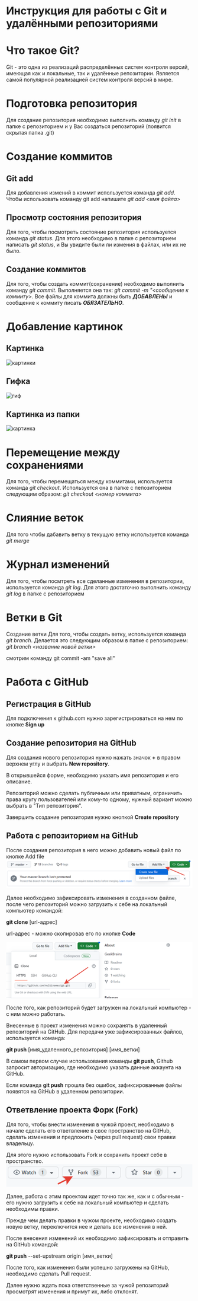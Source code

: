 # Инструкция для работы с Git и удалёнными репозиториями
# Что такое Git?
Git - это одна из реализаций распределённых систем контроля версий, имеющая как и локальные, так и удалённые репозитории. Является самой популярной реализацией систем контроля версий в мире.
# Подготовка репозитория
Для создание репозитория необходимо выполнить команду _git init_ в папке с репозиторием и у Вас создаться репозиторий (появится скрытая папка .git)

# Создание коммитов
## Git add
Для добавления измений в коммит используется команда *git add*. Чтобы использовать команду git add напишите *git add <имя файла>*

Просмотр состояния репозитория
---
Для того, чтобы посмотреть состояние репозитория используется команда *git status*. Для этого необходимо в папке с репозиторием написать *git status*, и Вы увидите были ли измения в файлах, или их не было.

## Создание коммитов
Для того, чтобы создать коммит(сохранение) необходимо выполнить команду *git commit*. Выполняется она так: *git commit -m "<сообщение к коммиту>*. Все файлы для коммита должны быть ***ДОБАВЛЕНЫ*** и сообщение к коммиту писать ***ОБЯЗАТЕЛЬНО***.

# Добавление картинок
## Картинка
   ![картинки](https://miro.medium.com/max/1400/1*vlDY5078rLn0dFQWbdAKUA.png)
## Гифка
   ![гиф](https://raw.githubusercontent.com/nadehi18/battery-wallpaper-windows/master/preview/charging.gif)
## Картинка из папки
   ![картинка](1_S-_fv45WT4MgqtnPVsxtHQ.jpeg)

# Перемещение между сохранениями
Для того, чтобы перемещаться между коммитами, используется команда *git checkout*. Используется она в папке с пепозиторием следующим образом: *git checkout <номер коммита>*
# Слияние веток
Для того чтобы дабавить ветку в текущую ветку используется команда *git merge*
# Журнал изменений
Для того, чтобы посмтреть все сделанные изменения в репозитории, используется команда _git log_. Для этого достаточно выполнить команду _git log_ в папке с репозиторием
# Ветки в Git
Создание ветки
Для того, чтобы создать ветку, используется команда *git branch*. Делается это следующим образом в папке с репозиторием: *git branch <название новой ветки>*

смотрим команду git commit -am "save all"

# Работа с GitHub

## Регистрация в GitHub
Для подключения к github.com нужно зарегистрироваться на нем по кнопке **Sign up**

## Создание репозитория на GitHub 
Для создания нового репозитория нужно нажать значок **+** в правом верхнем углу и выбрать **New repository**. 

В открывшейся форме, необходимо указать имя репозитория и его описание.

Репозиторий можно сделать публичным или приватным, ограничить права кругу пользователей или кому-то одному, нужный вариант можно выбрать в "Тип репозитория".

Завершить создание репозитория нужно кнопкой **Create repository**

## Работа с репозиторием на GitHub
После создания репозитория в него можно добавить новый файл по кнопке Add file
![add file](2023-05-02_11-40-35.png)

Далее необходимо зафиксировать изменения в созданном файле, после чего репозиторий можно загрузить к себе на локальный компьютер командой:

**git clone** [url-адрес]

url-адрес - можно скопировав его по кнопке **Code**

![get-url](2023-05-02_11-49-34.png)

После того, как репозиторий будет загружен на локальный компьютер - с ним можно работать.

Внесенные в проект изменения можно сохранять в удаленный репозиторий на GitHub. Для передачи уже зафиксированных файлов, используется команда:

**git push** [имя_удаленного_репозитория] [имя_ветки]

В самом первом случае использования команды **git push**, Github запросит авторизацию, где необходимо указать данные аккаунта на GitHub.

Если команда **git push** прошла без ошибок, зафиксированные файлы появятся на GitHub в удаленном репозитории. 

## Ответвление проекта Форк (Fork)

Для того, чтобы внести изменения в чужой проект, необходимо в начале сделать его ответвление в свое пространство на GitHub, сделать изменения  и предложить (через  pull request) свои правки владельцу.

Для этого нужно использовать Fork и сохранить проект себе в пространство.
![Fork](2023-05-02_11-00-52.png)

Далее, работа с этим проектом идет точно так же, как и с обычным - его нужно загрузить к себе на локальный компьютер и сделать необходимы правки.

Прежде чем делать правки в чужом проекте, необходимо создать новую ветку, переключится нее и делать все изменения в ней.

После внесения изменений их необходимо зафиксировать и отправить на GitHub командой: 

**git push** --set-upstream origin [имя_ветки]

После того, как изменения были успешно загружены на GitHub, необходимо сделать Pull request.

Далее нужно ждать пока ответственные за чужой репозиторий просмотрят изменения и примут их, либо отклонят.

